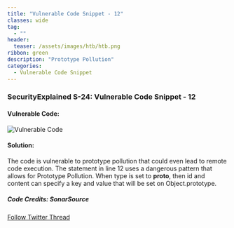 ```yaml
---
title: "Vulnerable Code Snippet - 12"
classes: wide
tag: 
  - ""
header:
  teaser: /assets/images/htb/htb.png
ribbon: green
description: "Prototype Pollution"
categories:
  - Vulnerable Code Snippet
---
```

### SecurityExplained S-24: Vulnerable Code Snippet - 12

#### Vulnerable Code:

![Vulnerable Code](https://raw.githubusercontent.com/harsh-bothra/SecurityExplained/main/media/code-12.jpg)

#### Solution:

The code is vulnerable to prototype pollution that could even lead to remote code execution. The statement in line 12 uses a dangerous pattern that allows for Prototype Pollution. When type is set to **proto**, then id and content can specify a key and value that will be set on Object.prototype.

##### Code Credits: SonarSource

[Follow Twitter Thread](https://twitter.com/harshbothra_/status/1485639304861069313?s=20&t=DGEwqEwXwFbWH0VXkOKVsQ)
